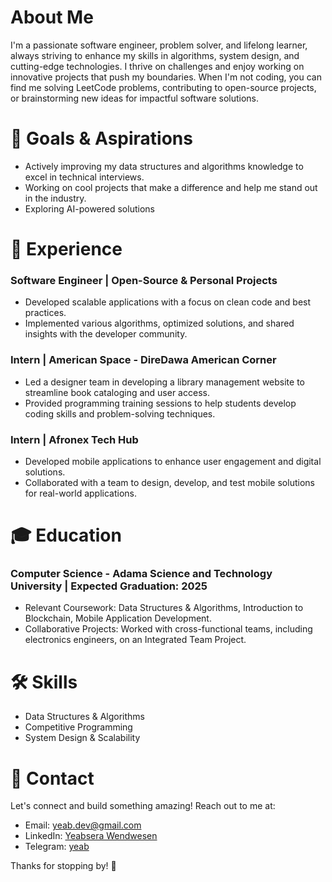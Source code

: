 # About Me

I'm a passionate software engineer, problem solver, and lifelong learner, always striving to enhance my skills in algorithms, system design, and cutting-edge technologies. I thrive on challenges and enjoy working on innovative projects that push my boundaries. When I'm not coding, you can find me solving LeetCode problems, contributing to open-source projects, or brainstorming new ideas for impactful software solutions.

# 🌟 Goals & Aspirations

- Actively improving my data structures and algorithms knowledge to excel in technical interviews.
- Working on cool projects that make a difference and help me stand out in the industry.
- Exploring AI-powered solutions

# 💼 Experience

### Software Engineer | Open-Source & Personal Projects

- Developed scalable applications with a focus on clean code and best practices.
- Implemented various algorithms, optimized solutions, and shared insights with the developer community.

### Intern | American Space - DireDawa American Corner

- Led a designer team in developing a library management website to streamline book cataloging and user access.
- Provided programming training sessions to help students develop coding skills and problem-solving techniques.

### Intern | Afronex Tech Hub

- Developed mobile applications to enhance user engagement and digital solutions.
- Collaborated with a team to design, develop, and test mobile solutions for real-world applications.

# 🎓 Education

### Computer Science - Adama Science and Technology University | Expected Graduation: 2025

- Relevant Coursework: Data Structures & Algorithms, Introduction to Blockchain, Mobile Application Development.
- Collaborative Projects: Worked with cross-functional teams, including electronics engineers, on an Integrated Team Project.

# 🛠️ Skills

- Data Structures & Algorithms
- Competitive Programming
- System Design & Scalability

# 💌 Contact

Let's connect and build something amazing! Reach out to me at:

- Email: [yeab.dev@gmail.com](mailto\:yeab.dev@gmail.com)
- LinkedIn: [Yeabsera Wendwesen](https://www.linkedin.com/in/yeab-dev)
- Telegram: [yeab](https://t.me/yeab_dev)

Thanks for stopping by! 🌟

